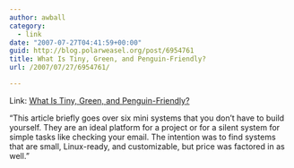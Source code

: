 ```yaml
---
author: awball
category:
  - link
date: "2007-07-27T04:41:59+00:00"
guid: http://blog.polarweasel.org/post/6954761
title: What Is Tiny, Green, and Penguin-Friendly?
url: /2007/07/27/6954761/

---
```

Link: [What Is Tiny, Green, and Penguin-Friendly?](http://osnews.com/story.php/18340/What-Is-Tiny-Green-and-Penguin-Friendly/)

“This article briefly goes over six mini systems that you don’t have to build yourself. They are an ideal platform for a project or for a silent system for simple tasks like checking your email. The intention was to find systems that are small, Linux-ready, and customizable, but price was factored in as well.”
